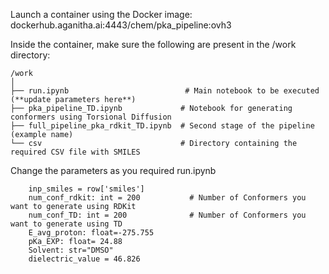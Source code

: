Launch a container using the Docker image:
dockerhub.aganitha.ai:4443/chem/pka_pipeline:ovh3

Inside the container, make sure the following are present in the /work directory:
```
/work
│
├── run.ipynb                          # Main notebook to be executed (**update parameters here**)
├── pka_pipeline_TD.ipynb             # Notebook for generating conformers using Torsional Diffusion
├── full_pipeline_pka_rdkit_TD.ipynb  # Second stage of the pipeline (example name)
└── csv                               # Directory containing the required CSV file with SMILES
```

Change the parameters as you required run.ipynb
```
    inp_smiles = row['smiles']
    num_conf_rdkit: int = 200           # Number of Conformers you want to generate using RDKit
    num_conf_TD: int = 200              # Number of Conformers you want to generate using TD
    E_avg_proton: float=-275.755
    pKa_EXP: float= 24.88
    Solvent: str="DMSO"
    dielectric_value = 46.826
```
